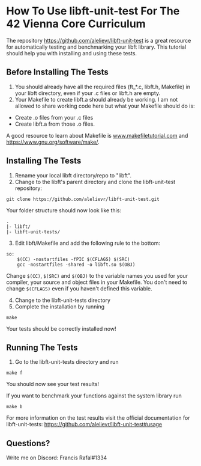 # How To Use libft-unit-test For The 42 Vienna Core Curriculum

The repository https://github.com/alelievr/libft-unit-test is a great resource for automatically testing and benchmarking your libft library. This tutorial should help you with installing and using these tests. 

## Before Installing The Tests
1. You should already have all the required files (ft_*.c, libft.h, Makefile) in your libft directory, even if your .c files or libft.h are empty.
2. Your Makefile to create libft.a should already be working. I am not allowed to share working code here but what your Makefile should do is:
  - Create .o files from your .c files
  - Create libft.a from those .o files.

A good resource to learn about Makefile is www.makefiletutorial.com and https://www.gnu.org/software/make/.

## Installing The Tests
1. Rename your local libft directory/repo to "libft".
2. Change to the libft's parent directory and clone the libft-unit-test repository:

```
git clone https://github.com/alelievr/libft-unit-test.git
```

Your folder structure should now look like this:
```
.
|- libft/
|- libft-unit-tests/
```
3. Edit libft/Makefile and add the following rule to the bottom:
```
so:
	$(CC) -nostartfiles -fPIC $(CFLAGS) $(SRC)
	gcc -nostartfiles -shared -o libft.so $(OBJ)
```
Change `$(CC)`, `$(SRC)` and `$(OBJ)` to the variable names you used for your compiler, your source and object files in your Makefile. You don't need to change `$(CFLAGS)` even if you haven't defined this variable.

4. Change to the libft-unit-tests directory
5. Complete the installation by running

```
make
```
Your tests should be correctly installed now!

## Running The Tests
1. Go to the libft-unit-tests directory and run

```
make f
```
You should now see your test results!

If you want to benchmark your functions against the system library run
```
make b
```

For more information on the test results visit the official documentation for libft-unit-tests: https://github.com/alelievr/libft-unit-test#usage

## Questions?
Write me on Discord: Francis Rafal#1334
